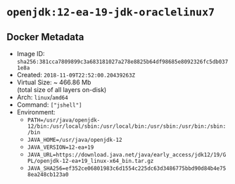 # `openjdk:12-ea-19-jdk-oraclelinux7`

## Docker Metadata

- Image ID: `sha256:381cca7809899c3a683181027a278e8825b64df98685e8092326fc5db0371e8a`
- Created: `2018-11-09T22:52:00.20439263Z`
- Virtual Size: ~ 466.86 Mb  
  (total size of all layers on-disk)
- Arch: `linux`/`amd64`
- Command: `["jshell"]`
- Environment:
  - `PATH=/usr/java/openjdk-12/bin:/usr/local/sbin:/usr/local/bin:/usr/sbin:/usr/bin:/sbin:/bin`
  - `JAVA_HOME=/usr/java/openjdk-12`
  - `JAVA_VERSION=12-ea+19`
  - `JAVA_URL=https://download.java.net/java/early_access/jdk12/19/GPL/openjdk-12-ea+19_linux-x64_bin.tar.gz`
  - `JAVA_SHA256=ef352ce06801983c6d1554c225dc63d3486775bbd90d84b4e758ea248cb123a0`
